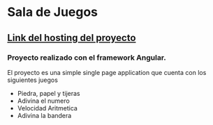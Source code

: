 # Sala de Juegos
## [Link del hosting del proyecto](http://leonifran.000webhostapp.com/salaDeJuegos/)

### Proyecto realizado con el framework Angular.
El proyecto es una simple single page application que cuenta con los siguientes juegos
- Piedra, papel y tijeras
- Adivina el numero
- Velocidad Aritmetica
- Adivina la bandera

